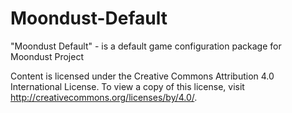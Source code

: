 # Moondust-Default
"Moondust Default" - is a default game configuration package for Moondust Project

Content is licensed under the Creative Commons Attribution 4.0 International License. To view a copy of this license, visit http://creativecommons.org/licenses/by/4.0/.
